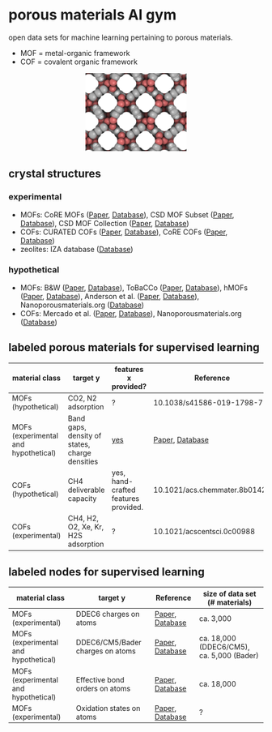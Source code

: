 # porous materials AI gym
open data sets for machine learning pertaining to porous materials.
* MOF = metal-organic framework
* COF = covalent organic framework

<p align="center">
<img width="200px" src="nott300.png"/>
</p>

## crystal structures

### experimental
* MOFs: CoRE MOFs ([Paper](https://doi.org/10.1021/acs.jced.9b00835), [Database](https://zenodo.org/record/3677685)), CSD MOF Subset ([Paper](https://pubs.acs.org/doi/abs/10.1021/acs.chemmater.7b00441), [Database](https://sites.google.com/view/csdmofsubset/home)), CSD MOF Collection ([Paper](https://doi.org/10.1016/j.matt.2021.03.006), [Database](https://www.ccdc.cam.ac.uk/Community/csd-community/csd-mof-collection/))
* COFs: CURATED COFs ([Paper](https://pubs.acs.org/doi/10.1021/acscentsci.9b00619), [Database](https://github.com/danieleongari/CURATED-COFs)), CoRE COFs ([Paper](https://doi.org/10.1016/j.ces.2017.05.004), [Database](https://github.com/core-cof/CoRE-COF-Database))
* zeolites: IZA database ([Database](http://www.iza-structure.org/databases/))

### hypothetical
* MOFs: B&W ([Paper](https://www.nature.com/articles/s41586-019-1798-7), [Database](https://doi.org/10.24435/materialscloud:2018.0016)), ToBaCCo ([Paper](https://pubs.acs.org/doi/abs/10.1021/acs.cgd.7b00848), [Database](https://mof.tech.northwestern.edu/databases)), hMOFs ([Paper](https://www.nature.com/articles/nchem.1192), [Database](https://mof.tech.northwestern.edu/databases)), Anderson et al. ([Paper](https://chemrxiv.org/articles/preprint/Deep_Learning_Combined_with_IAST_to_Screen_Thermodynamically_Feasible_MOFs_for_Adsorption-Based_Separation_of_Multiple_Binary_Mixtures/14122901/1), [Database](https://osf.io/7dgvy/)), Nanoporousmaterials.org ([Database](http://www.nanoporousmaterials.org/databases/))
* COFs: Mercado et al. ([Paper](https://doi.org/10.1021/acs.chemmater.8b01425), [Database](https://archive.materialscloud.org/2018.0003)), Nanoporousmaterials.org ([Database](http://www.nanoporousmaterials.org/databases/))

## labeled porous materials for supervised learning

| material class | target y | features x provided? | Reference | size of data set|
| ----------- | ----------- | ----------- | ----------- | ----------- | 
| MOFs (hypothetical) | CO2, N2 adsorption | ? | 10.1038/s41586-019-1798-7 | ca. 325,000 |
| MOFs (experimental and hypothetical) | Band gaps, density of states, charge densities | [yes](https://github.com/arosen93/QMOF/tree/main/machine_learning) | [Paper](10.1016/j.matt.2021.02.015), [Database](https://github.com/arosen93/QMOF) | ca. 18,000 |
| COFs (hypothetical) | CH4 deliverable capacity | yes, hand-crafted features provided. | 10.1021/acs.chemmater.8b01425 | ca. 70,000 |
| COFs (experimental) | CH4, H2, O2, Xe, Kr, H2S adsorption | ? | 10.1021/acscentsci.0c00988 | ca. 500 |

## labeled nodes for supervised learning
| material class | target y | Reference | size of data set (# materials) |
| ----------- | ----------- | ----------- | ----------- | 
| MOFs (experimental) | DDEC6 charges on atoms | [Paper](10.1021/acs.chemmater.5b03836), [Database](https://zenodo.org/record/3986573#.XzfKiJMzY8N) | ca. 3,000 |
| MOFs (experimental and hypothetical) | DDEC6/CM5/Bader charges on atoms | [Paper](10.1016/j.matt.2021.02.015), [Database](https://github.com/arosen93/QMOF) | ca. 18,000 (DDEC6/CM5), ca. 5,000 (Bader) |
| MOFs (experimental and hypothetical) | Effective bond orders on atoms | [Paper](10.1016/j.matt.2021.02.015), [Database](https://github.com/arosen93/QMOF) | ca. 18,000 |
| MOFs (experimental) | Oxidation states on atoms | [Paper](https://chemrxiv.org/articles/preprint/Using_Collective_Knowledge_to_Assign_Oxidation_States/11604129/1), [Database](https://archive.materialscloud.org/record/2019.0085) | ? |
